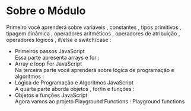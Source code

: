 # Sobre o Módulo
Primeiro você aprenderá sobre variáveis , constantes , tipos primitivos , tipagem dinâmica , operadores aritméticos , operadores de atribuição , operadores lógicos , if/else e switch/case :    
- Primeiros passos JavaScript      
Essa parte apresenta arrays e for :  
- Array e loop For JavaScript    
Na terceira parte você aprenderá sobre lógica de programação e algoritmos :  
- Lógica de Programação e Algoritmos JavaScript  
A quarta parte aborda objetos , for/in e funções :  
- Objetos e funções JavaScript  
Agora vamos ao projeto Playground Functions :
Playground functions